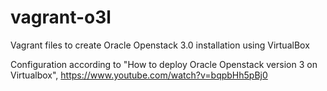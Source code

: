 # vagrant-o3l
Vagrant files to create Oracle Openstack 3.0 installation using VirtualBox

Configuration according to "How to deploy Oracle Openstack version 3 on Virtualbox",
https://www.youtube.com/watch?v=bqpbHh5pBj0
